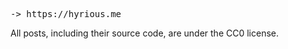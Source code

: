 <p><samp>-&gt; https://hyrious.me</samp></p>

All posts, including their source code, are under the CC0 license.
